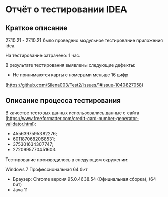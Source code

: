 # Отчёт о тестировании IDEA
## Краткое описание
27.10.21 - 27.10.21 было проведено модульное тестирование приложения idea.

На тестирование затрачено: 1 час.

В результате тестирования выявлены следующие дефекты:

* Не принимаются карты с номерами меньше 16 цифр

(https://github.com/Silena003/Test2/issues/1#issue-1040827058)

## Описание процесса тестирования

В качестве тестовых данных использовались данные c сайта (https://www.freeformatter.com/credit-card-number-generator-validator.html):
* 4556397595382276;
* 6011870682068531;
* 375301634307747;
* 2720995770451603.

Тестирование производилось в следующем окружении:

Windows 7 Профессиональная 64 бит
* Браузер: Chrome версия 95.0.4638.54 (Официальная сборка), (64 бит)
* Java 11
